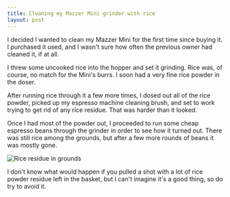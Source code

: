```yaml
---
title: Cleaning my Mazzer Mini grinder with rice
layout: post
---
```


I decided I wanted to clean my Mazzer Mini for the first time since
buying it. I purchased it used, and I wasn't sure how often the
previous owner had cleaned it, if at all.

I threw some uncooked rice into the hopper and set it grinding. Rice
was, of course, no match for the Mini's burrs. I soon had a very fine
rice powder in the doser.

After running rice through it a few more times, I dosed out all of the
rice powder, picked up my espresso machine cleaning brush, and set to
work trying to get rid of any rice residue. That was harder than it
looked.

Once I had most of the powder out, I proceeded to run some cheap
espresso beans through the grinder in order to see how it turned
out. There was still rice among the grounds, but after a few more
rounds of beans it was mostly gone.

![Rice residue in grounds](/images/posts/2014-01-04-rice-grounds.jpg)

I don't know what would happen if you pulled a shot with a lot of rice powder residue left in the
basket, but I can't imagine it's a good thing, so do try to avoid it.
